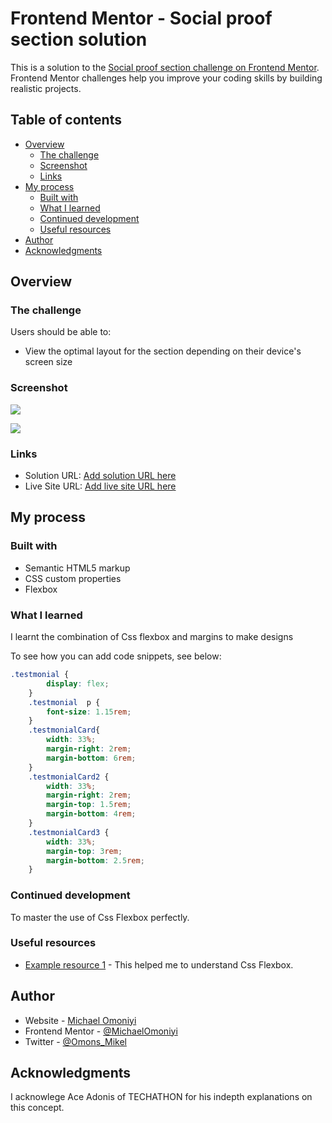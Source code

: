 # Frontend Mentor - Social proof section solution

This is a solution to the [Social proof section challenge on Frontend Mentor](https://www.frontendmentor.io/challenges/social-proof-section-6e0qTv_bA). Frontend Mentor challenges help you improve your coding skills by building realistic projects. 

## Table of contents

- [Overview](#overview)
  - [The challenge](#the-challenge)
  - [Screenshot](#screenshot)
  - [Links](#links)
- [My process](#my-process)
  - [Built with](#built-with)
  - [What I learned](#what-i-learned)
  - [Continued development](#continued-development)
  - [Useful resources](#useful-resources)
- [Author](#author)
- [Acknowledgments](#acknowledgments)
## Overview

### The challenge

Users should be able to:

- View the optimal layout for the section depending on their device's screen size

### Screenshot

![](./screenshot.jpg)

![](./screenshot.jpg)


### Links

- Solution URL: [Add solution URL here](https://your-solution-url.com)
- Live Site URL: [Add live site URL here](https://your-live-site-url.com)

## My process

### Built with

- Semantic HTML5 markup
- CSS custom properties
- Flexbox
### What I learned

I learnt the combination of Css flexbox and margins to make designs

To see how you can add code snippets, see below:

```css
.testmonial {
        display: flex;
    }
    .testmonial  p {
        font-size: 1.15rem;
    }
    .testmonialCard{
        width: 33%; 
        margin-right: 2rem;
        margin-bottom: 6rem;
    }
    .testmonialCard2 {
        width: 33%;
        margin-right: 2rem;
        margin-top: 1.5rem;
        margin-bottom: 4rem;
    }
    .testmonialCard3 {
        width: 33%;
        margin-top: 3rem;
        margin-bottom: 2.5rem;
    }
```

### Continued development

To master the use of Css Flexbox perfectly.

### Useful resources

- [Example resource 1](https://www.w3schools.com) - This helped me to understand Css Flexbox.

## Author

- Website - [Michael Omoniyi](https://github.com/MichaelOmoniyi)
- Frontend Mentor - [@MichaelOmoniyi](www.frontendmentor.io/profile/MichaelOmoniyi)
- Twitter - [@Omons_Mikel](https://twitter.com/Omons_Mikel)


## Acknowledgments

I acknowlege Ace Adonis of TECHATHON for his indepth explanations on this concept.
